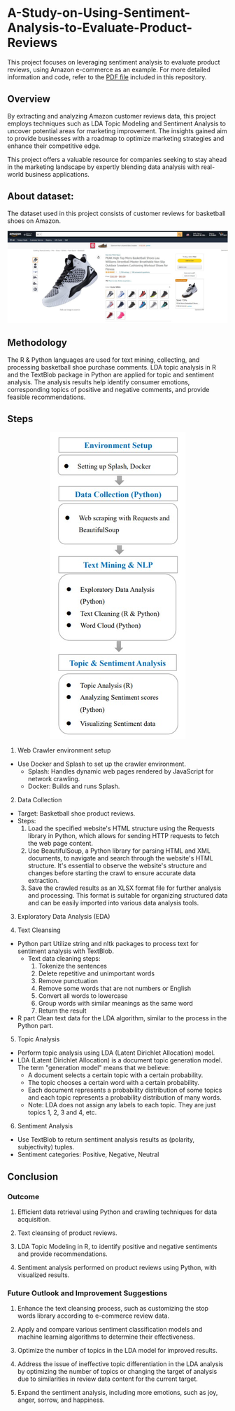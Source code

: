 # A-Study-on-Using-Sentiment-Analysis-to-Evaluate-Product-Reviews   
This project focuses on leveraging sentiment analysis to evaluate product reviews, using Amazon e-commerce as an example. For more detailed information and code, refer to the [PDF file](https://github.com/KuanlinBilly/A-Study-on-Using-Sentiment-Analysis-to-Evaluate-Product-Reviews/blob/main/A%20Study%20on%20Using%20Sentiment%20Analysis%20to%20Evaluate%20Product%20Reviews%20%E2%80%94Take%20Amazon%20E-commerce%20as%20an%20example.pdf) included in this repository.

## Overview
By extracting and analyzing Amazon customer reviews data, this project employs techniques such as LDA Topic Modeling and Sentiment Analysis to uncover potential areas for marketing improvement. The insights gained aim to provide businesses with a roadmap to optimize marketing strategies and enhance their competitive edge.

This project offers a valuable resource for companies seeking to stay ahead in the marketing landscape by expertly blending data analysis with real-world business applications.

## About dataset:
The dataset used in this project consists of customer reviews for basketball shoes on Amazon.

<div align=center>
<img src="https://github.com/KuanlinBilly/A-Study-on-Using-Sentiment-Analysis-to-Evaluate-Product-Reviews/blob/main/img-folder/shoes.jpg">
</div>

## Methodology 
The R & Python languages are used for text mining, collecting, and processing basketball shoe purchase comments. LDA topic analysis in R and the TextBlob package in Python are applied for topic and sentiment analysis. The analysis results help identify consumer emotions, corresponding topics of positive and negative comments, and provide feasible recommendations.

## Steps

<div align=center>
<img src="https://github.com/KuanlinBilly/A-Study-on-Using-Sentiment-Analysis-to-Evaluate-Product-Reviews/blob/main/img-folder/Process.jpg">
</div>

1. Web Crawler environment setup
* Use Docker and Splash to set up the crawler environment.
    * Splash: Handles dynamic web pages rendered by JavaScript for network crawling.
    * Docker: Builds and runs Splash.

2. Data Collection
* Target: Basketball shoe product reviews.
* Steps:
    1. Load the specified website's HTML structure using the Requests library in Python, which allows for sending HTTP requests to fetch the web page content.
    2. Use BeautifulSoup, a Python library for parsing HTML and XML documents, to navigate and search through the website's HTML structure. It's essential to observe the website's structure and changes before starting the crawl to ensure accurate data extraction.
    3. Save the crawled results as an XLSX format file for further analysis and processing. This format is suitable for organizing structured data and can be easily imported into various data analysis tools.

3. Exploratory Data Analysis (EDA)

4. Text Cleansing
* Python part
    Utilize string and nltk packages to process text for sentiment analysis with TextBlob.
    * Text data cleaning steps:
        1. Tokenize the sentences
        2. Delete repetitive and unimportant words
        3. Remove punctuation
        4. Remove some words that are not numbers or English
        5. Convert all words to lowercase
        6. Group words with similar meanings as the same word 
        7. Return the result
* R part
    Clean text data for the LDA algorithm, similar to the process in the Python part.

5. Topic Analysis
* Perform topic analysis using LDA (Latent Dirichlet Allocation) model.
* LDA (Latent Dirichlet Allocation) is a document topic generation model. The term "generation model" means that we believe:
    * A document selects a certain topic with a certain probability.
    * The topic chooses a certain word with a certain probability.
    * Each document represents a probability distribution of some topics and each topic represents a probability distribution of many words.
    * Note: LDA does not assign any labels to each topic. They are just topics 1, 2, 3 and 4, etc.
    
6. Sentiment Analysis
* Use TextBlob to return sentiment analysis results as (polarity, subjectivity) tuples.
* Sentiment categories: Positive, Negative, Neutral


## Conclusion
### Outcome
1. Efficient data retrieval using Python and crawling techniques for data acquisition.

2. Text cleansing of product reviews.
3. LDA Topic Modeling in R, to identify positive and negative sentiments and provide recommendations.   
 
4. Sentiment analysis performed on product reviews using Python, with visualized results.

### Future Outlook and Improvement Suggestions
1. Enhance the text cleansing process, such as customizing the stop words library according to e-commerce review data.

2. Apply and compare various sentiment classification models and machine learning algorithms to determine their effectiveness.

3. Optimize the number of topics in the LDA model for improved results.

4. Address the issue of ineffective topic differentiation in the LDA analysis by optimizing the number of topics or changing the target of analysis due to similarities in review data content for the current target.

5. Expand the sentiment analysis, including more emotions, such as joy, anger, sorrow, and happiness.

